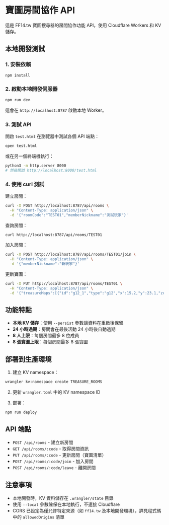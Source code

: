 # 寶圖房間協作 API

這是 FF14.tw 寶圖搜尋器的房間協作功能 API，使用 Cloudflare Workers 和 KV 儲存。

## 本地開發測試

### 1. 安裝依賴
```bash
npm install
```

### 2. 啟動本地開發伺服器
```bash
npm run dev
```

這會在 `http://localhost:8787` 啟動本地 Worker。

### 3. 測試 API

開啟 `test.html` 在瀏覽器中測試各個 API 端點：
```bash
open test.html
```

或在另一個終端機執行：
```bash
python3 -m http.server 8000
# 然後開啟 http://localhost:8000/test.html
```

### 4. 使用 curl 測試

建立房間：
```bash
curl -X POST http://localhost:8787/api/rooms \
  -H "Content-Type: application/json" \
  -d '{"roomCode":"TEST01","memberNickname":"測試玩家"}'
```

查詢房間：
```bash
curl http://localhost:8787/api/rooms/TEST01
```

加入房間：
```bash
curl -X POST http://localhost:8787/api/rooms/TEST01/join \
  -H "Content-Type: application/json" \
  -d '{"memberNickname":"新玩家"}'
```

更新寶圖：
```bash
curl -X PUT http://localhost:8787/api/rooms/TEST01 \
  -H "Content-Type: application/json" \
  -d '{"treasureMaps":[{"id":"g12_1","type":"g12","x":15.2,"y":23.1,"zone":"厄爾庇斯","addedBy":1,"addedAt":"2024-01-01T10:00:00Z"}]}'
```

## 功能特點

- **本地 KV 儲存**：使用 `--persist` 參數讓資料在重啟後保留
- **24 小時過期**：房間會在最後活動 24 小時後自動過期
- **8 人上限**：每個房間最多 8 位成員
- **8 張寶圖上限**：每個房間最多 8 張寶圖

## 部署到生產環境

1. 建立 KV namespace：
```bash
wrangler kv:namespace create TREASURE_ROOMS
```

2. 更新 `wrangler.toml` 中的 KV namespace ID

3. 部署：
```bash
npm run deploy
```

## API 端點

- `POST /api/rooms` - 建立新房間
- `GET /api/rooms/:code` - 取得房間資訊
- `PUT /api/rooms/:code` - 更新房間（寶圖清單）
- `POST /api/rooms/:code/join` - 加入房間
- `POST /api/rooms/:code/leave` - 離開房間

## 注意事項

- 本地開發時，KV 資料儲存在 `.wrangler/state` 目錄
- 使用 `--local` 參數確保在本地執行，不連接 Cloudflare
- CORS 已設定為僅允許特定來源（如 `ff14.tw` 及本地開發環境），詳見程式碼中的 `allowedOrigins` 清單